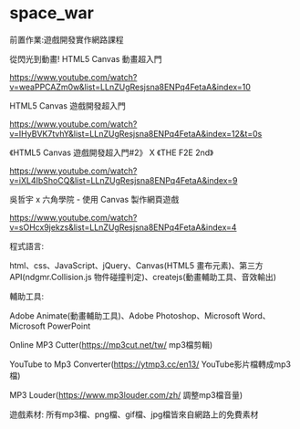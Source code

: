 # space_war
前置作業:遊戲開發實作網路課程

從閃光到動畫! HTML5 Canvas 動畫超入門

https://www.youtube.com/watch?v=weaPPCAZm0w&list=LLnZUgResjsna8ENPq4FetaA&index=10

HTML5 Canvas 遊戲開發超入門

https://www.youtube.com/watch?v=IHyBVK7tvhY&list=LLnZUgResjsna8ENPq4FetaA&index=12&t=0s


《HTML5 Canvas 遊戲開發超入門#2》 X 《THE F2E 2nd》

https://www.youtube.com/watch?v=iXL4IbShoCQ&list=LLnZUgResjsna8ENPq4FetaA&index=9

吳哲宇 x 六角學院 - 使用 Canvas 製作網頁遊戲

https://www.youtube.com/watch?v=sOHcx9jekzs&list=LLnZUgResjsna8ENPq4FetaA&index=4


程式語言:

html、css、JavaScript、jQuery、Canvas(HTML5 畫布元素)、第三方API(ndgmr.Collision.js 物件碰撞判定)、createjs(動畫輔助工具、音效輸出)

輔助工具:

Adobe Animate(動畫輔助工具)、Adobe Photoshop、Microsoft Word、Microsoft PowerPoint

Online MP3 Cutter(https://mp3cut.net/tw/ mp3檔剪輯)

YouTube to Mp3 Converter(https://ytmp3.cc/en13/ YouTube影片檔轉成mp3檔)

MP3 Louder(https://www.mp3louder.com/zh/ 調整mp3檔音量)

遊戲素材:
所有mp3檔、png檔、gif檔、jpg檔皆來自網路上的免費素材









